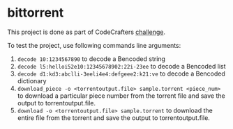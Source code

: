 # bittorrent

This project is done as part of CodeCrafters [challenge](https://app.codecrafters.io/courses/bittorrent/overview).

To test the project, use following commands line arguments:

1. `decode 10:1234567890` to decode a Bencoded string
2. `decode l5:helloi52e10:12345678902:22i-23ee` to decode a Bencoded list
3. `decode d1:kd3:abclli-3eeli4e4:defgeee2:k21:ve` to decode a Bencoded dictionary
4. `download_piece -o <torrentoutput.file> sample.torrent <piece_num>` to download a particular piece number from the torrent file and save the output to torrentoutput.file.
5. `download -o <torrentoutput.file> sample.torrent` to download the entire file from the torrent and save the output to torrentoutput.file.

